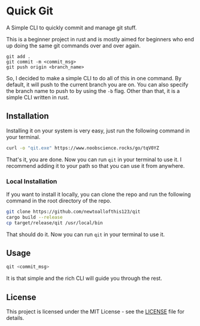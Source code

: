 # Quick Git

A Simple CLI to quickly commit and manage git stuff.

This is a beginner project in rust and is mostly aimed for beginners who end up doing the same git commands over and over again.

```
git add .
git commit -m <commit_msg>
git push origin <branch_name>
```

So, I decided to make a simple CLI to do all of this in one command.
By default, it will push to the current branch you are on.
You can also specify the branch name to push to by using the `-b` flag.
Other than that, it is a simple CLI written in rust.

## Installation

Installing it on your system is very easy, just run the following command in your terminal.

```bash
curl -o "qit.exe" https://www.noobscience.rocks/go/tqV0YZ
```
That's it, you are done. Now you can run `qit` in your terminal to use it. I recommend adding it to your path so that you can use it from anywhere.

### Local Installation

If you want to install it locally, you can clone the repo and run the following command in the root directory of the repo.

```bash
git clone https://github.com/newtoallofthis123/qit
cargo build --release
cp target/release/qit /usr/local/bin
```

That should do it. Now you can run `qit` in your terminal to use it.

## Usage

```bash
qit <commit_msg>
```

It is that simple and the rich CLI will guide you through the rest.

## License

This project is licensed under the MIT License - see the [LICENSE](LICENSE) file for details.